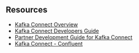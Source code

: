## Resources

* [Kafka Connect Overview](http://docs.confluent.io/current/connect/intro.html)
* [Kafka Connect Developers Guide](http://docs.confluent.io/current/connect/devguide.html)
* [Partner Development Guide for Kafka Connect](https://www.confluent.io/wp-content/uploads/Partner_Development_Guide_for_Kafka_Connect_April_2018.pdf)
* [Kafka Connect - Confluent](https://www.confluent.io/product/connectors)
